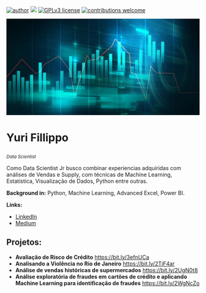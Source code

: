 [![author](.jpg)](https://www.linkedin.com/in/yurifillippo) [![](https://img.shields.io/badge/python-3.7+-blue.svg)](https://www.python.org/downloads/release/python-365/) [![GPLv3 license](https://img.shields.io/badge/License-GPLv3-blue.svg)](http://perso.crans.org/besson/LICENSE.html) [![contributions welcome](https://img.shields.io/badge/contributions-welcome-brightgreen.svg?style=flat)](https://github.com/carlosfab/data_science/issues)

<p align="center">
  <img src="https://github.com/yurifillippo/datascience/blob/master/datascience-1208x604.jpg" >
</p>

# Yuri Fillippo
<sub>*Data Scientist*</sub>

Como Data Scientist Jr busco combinar experiencias adquiridas com análises de Vendas e Supply, com técnicas de Machine Learning, Estatística, Visualização de Dados, Python entre outras.

**Background in:** Python, Machine Learning, Advanced Excel, Power BI.

**Links:**
* [LinkedIn](https://www.linkedin.com/in/yurifillippo)
* [Medium](https://www.medium.com/@yuri.fillippo)


## Projetos:

* **Avaliação de Risco de Crédito** https://bit.ly/3efnUCa
* **Analisando a Violência no Rio de Janeiro** https://bit.ly/2TiF4ar
* **Análise de vendas históricas de supermercados** https://bit.ly/2UgN0t8
* **Análise exploratória de fraudes em cartões de crédito e aplicando Machine Learning para identificação de fraudes** https://bit.ly/2WgNcZo

